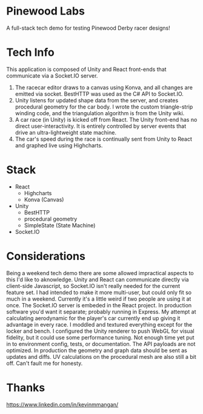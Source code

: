 # Pinewood Labs
A full-stack tech demo for testing Pinewood Derby racer designs!
# Tech Info
This application is composed of Unity and React front-ends that communicate via a Socket.IO server.

1. The racecar editor draws to a canvas using Konva, and all changes are emitted via socket. BestHTTP was used as the C# API to Socket.IO.
2. Unity listens for updated shape data from the server, and creates procedural geometry for the car body. I wrote the custom triangle-strip winding code, and the triangulation algorithm is from the Unity wiki. 
3. A car race (in Unity) is kicked off from React. The Unity front-end has no direct user-interactivity. It is entirely controlled by server events that drive an ultra-lightweight state machine.
4. The car's speed during the race is continually sent from Unity to React and graphed live using Highcharts.

# Stack
- React
  - Highcharts
  - Konva (Canvas)
- Unity
  - BestHTTP
  - procedural geometry
  - SimpleState (State Machine)
- Socket.IO


# Considerations
Being a weekend tech demo there are some allowed impractical aspects to this I'd like to aknowledge. Unity and React can communicate directly via client-side Javascript, so Socket.IO isn't really needed for the current feature set. I had intended to make it more multi-user, but could only fit so much in a weekend. Currently it's a little weird if two people are using it at once.
The Socket.IO server is embeded in the React project. In production software you'd want it separate; probably running in Express.
My attempt at calculating aerodynamic for the player's car currently end up giving it advantage in every race. 
I moddled and textured everything except for the locker and bench. I configured the Unity renderer to push WebGL for visual fidelity, but it could use some performance tuning.
Not enough time yet put in to environment config, tests, or documentation. 
The API payloads are not optimized. In production the geometry and graph data should be sent as updates and diffs.
UV calculations on the procedural mesh are also still a bit off.
Can't fault me for honesty.
# Thanks
https://www.linkedin.com/in/kevinmmangan/
